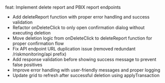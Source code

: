 feat: Implement delete report and PBIX report endpoints

- Add deleteReport function with proper error handling and success validation
- Refactor onDeleteClick to only open confirmation dialog without executing deletion
- Move deletion logic from onDeleteClick to deleteReport function for proper confirmation flow
- Fix API endpoint URL duplication issue (removed redundant /riskmonitoring/api prefix)
- Add response validation before showing success message to prevent false positives
- Improve error handling with user-friendly messages and proper logging
- Update grid to refresh after successful deletion using applyTransaction